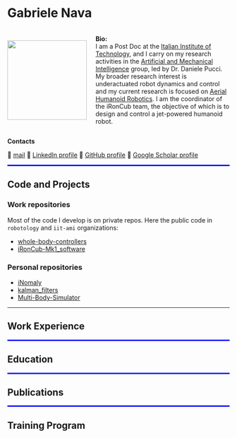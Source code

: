 # Gabriele Nava

<div class="your-div" style="display: flex; align-items: center;">
   <img src="https://avatars.githubusercontent.com/u/12396934?s=400&u=32bca94abd4e230badf3a7b153efb767b3e8d17d&v=4" width="180" style="margin-right: 20px;">
   <p> <strong>Bio:</strong> <br> I am a Post Doc at the <a href="https://www.iit.it/it/">Italian Institute of Technology</a>, and I carry on my research activities in the <a href="https://ami.iit.it/">Artificial and Mechanical Intelligence</a> group, led by Dr. Daniele Pucci. My broader research interest is underactuated robot dynamics and control and my current research is focused on <a href="https://ami.iit.it/aerial-humanoid-robotics">Aerial Humanoid Robotics</a>. I am the coordinator of the iRonCub team, the objective of which is to design and control a jet-powered humanoid robot.</p>
</div>

**Contacts**

<span class="emoji-link">&#x1F517;</span> 
 [mail](mailto:gabriele.nava3@gmail.com)  :link: [LinkedIn profile]() :link: [GitHub profile]() :link: [Google Scholar profile](https://scholar.google.com/citations?user=J7f9h28AAAAJ&hl=it&oi=ao)

<div style="border-bottom: 3px solid blue;"></div>

## Code and Projects

### Work repositories

Most of the code I develop is on private repos. Here the public code in `robotology` and `iit-ami` organizations:
- [whole-body-controllers](https://github.com/robotology/whole-body-controllers)
- [iRonCub-Mk1_software]()

### Personal repositories

- [iNomaly]()
- [kalman_filters]()
- [Multi-Body-Simulator]()

<hr class="custom-line">

## Work Experience

<div style="border-bottom: 3px solid blue;"></div>

## Education

<div style="border-bottom: 3px solid blue;"></div>

## Publications

<div style="border-bottom: 3px solid blue;"></div>

## Training Program
